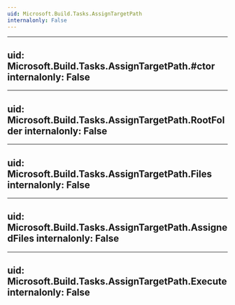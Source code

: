 ```yaml
---
uid: Microsoft.Build.Tasks.AssignTargetPath
internalonly: False
---
```


---
uid: Microsoft.Build.Tasks.AssignTargetPath.#ctor
internalonly: False
---

---
uid: Microsoft.Build.Tasks.AssignTargetPath.RootFolder
internalonly: False
---

---
uid: Microsoft.Build.Tasks.AssignTargetPath.Files
internalonly: False
---

---
uid: Microsoft.Build.Tasks.AssignTargetPath.AssignedFiles
internalonly: False
---

---
uid: Microsoft.Build.Tasks.AssignTargetPath.Execute
internalonly: False
---
